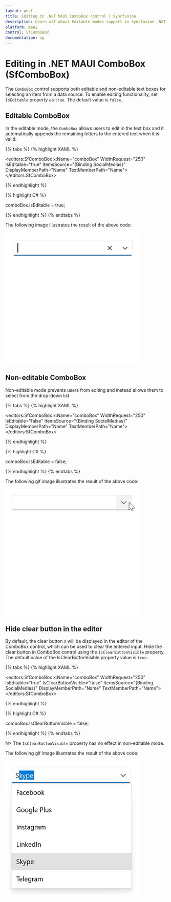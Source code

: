 ```yaml
---
layout: post
title: Editing in .NET MAUI ComboBox control | Syncfusion
description: Learn all about Editable modes support in Syncfusion .NET MAUI ComboBox (SfComboBox) control and more here.
platform: maui
control: SfComboBox
documentation: ug
---
```


# Editing in .NET MAUI ComboBox (SfComboBox)

The `ComboBox` control supports both editable and non-editable text boxes for selecting an item from a data source. To enable editing functionality, set `IsEditable` property as `true`. The default value is `false`.

## Editable ComboBox

In the editable mode, the `ComboBox` allows users to edit in the text box and it automatically appends the remaining letters to the entered text when it is valid.

{% tabs %}
{% highlight XAML %}

<editors:SfComboBox x:Name="comboBox"
                    WidthRequest="250"
                    IsEditable="true"
                    ItemsSource="{Binding SocialMedias}"
                    DisplayMemberPath="Name"
                    TextMemberPath="Name">
</editors:SfComboBox>

{% endhighlight %}

{% highlight C# %}

comboBox.IsEditable = true;

{% endhighlight %}
{% endtabs %}

The following image illustrates the result of the above code:

![.NET MAUI ComboBox choose item using editing](Images/Editing/EditableMode.png)

## Non-editable ComboBox

Non-editable mode prevents users from editing and instead allows them to select from the drop-down list.

{% tabs %}
{% highlight XAML %}

<editors:SfComboBox x:Name="comboBox"
                    WidthRequest="250"
                    IsEditable="false"
                    ItemsSource="{Binding SocialMedias}"
                    DisplayMemberPath="Name"
                    TextMemberPath="Name">
</editors:SfComboBox>

{% endhighlight %}

{% highlight C# %}

comboBox.IsEditable = false;

{% endhighlight %}
{% endtabs %}

The following gif image illustrates the result of the above code:

![.NET MAUI ComboBox choose item using non editing mode](Images/Editing/NonEditableMode.png)

## Hide clear button in the editor

By default, the clear button `X` will be displayed in the editor of the ComboBox control, which can be used to clear the entered input. Hide the clear button in ComboBox control using the `IsClearButtonVisible` property. The default value of the IsClearButtonVisible property value is `true`.

{% tabs %}
{% highlight XAML %}

<editors:SfComboBox x:Name="comboBox"
                    WidthRequest="250"
                    IsEditable="true"
                    IsClearButtonVisible="false"
                    ItemsSource="{Binding SocialMedias}"
                    DisplayMemberPath="Name"
                    TextMemberPath="Name">
</editors:SfComboBox>

{% endhighlight %}

{% highlight C# %}

comboBox.IsClearButtonVisible = false;

{% endhighlight %}
{% endtabs %}

N> The `IsClearButtonVisible` property has no effect in non-editable mode.

The following gif image illustrates the result of the above code:

![.NET MAUI ComboBox clear button visibility](Images/Editing/IsClearButtonVisible.png)